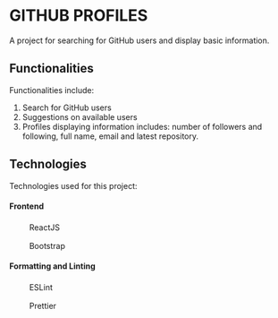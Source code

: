 
# GITHUB PROFILES

A project for searching for GitHub users and display basic information.

## Functionalities

Functionalities include:

1. Search for GitHub users
2. Suggestions on available users
3. Profiles displaying information includes: number of followers and following, full name, email and latest repository.

## Technologies

Technologies used for this project:

#### Frontend

<img src="ttps://cdn.jsdelivr.net/gh/devicons/devicon/icons/vuejs/vuejs-original.svg" height="16" width="16" /> &nbsp; &nbsp; ReactJS

<img src="https://cdn.jsdelivr.net/gh/devicons/devicon/icons/bootstrap/bootstrap-original.svg" height="16" width="16" /> &nbsp; &nbsp; Bootstrap

#### Formatting and Linting

<img src="https://cdn.jsdelivr.net/gh/devicons/devicon/icons/eslint/eslint-original.svg" height="16" width="16" /> &nbsp; &nbsp; ESLint

<img src="https://cdn.cdnlogo.com/logos/p/5/prettier.svg" height="16" width="16" /> &nbsp; &nbsp; Prettier
